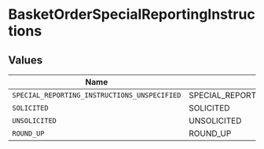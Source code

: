 # BasketOrderSpecialReportingInstructions


## Values

| Name                                         | Value                                        |
| -------------------------------------------- | -------------------------------------------- |
| `SPECIAL_REPORTING_INSTRUCTIONS_UNSPECIFIED` | SPECIAL_REPORTING_INSTRUCTIONS_UNSPECIFIED   |
| `SOLICITED`                                  | SOLICITED                                    |
| `UNSOLICITED`                                | UNSOLICITED                                  |
| `ROUND_UP`                                   | ROUND_UP                                     |